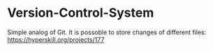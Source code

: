 # Version-Control-System
Simple analog  of Git. It is possoble to store changes of different files: https://hyperskill.org/projects/177
